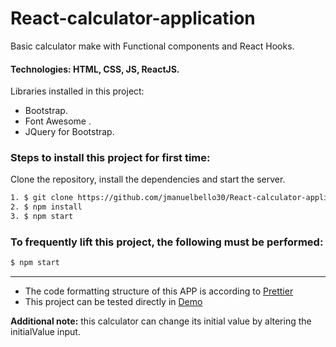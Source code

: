 # React-calculator-application

Basic calculator make with Functional components and React Hooks.

#### Technologies: HTML, CSS, JS, ReactJS.

Libraries installed in this project:
   - Bootstrap.
   - Font Awesome .
   - JQuery for Bootstrap.
 
### Steps to install this project for first time: 

Clone the repository, install the dependencies and start the server.

```sh
1. $ git clone https://github.com/jmanuelbello30/React-calculator-application.git
2. $ npm install
3. $ npm start
```

### To frequently lift this project, the following must be performed: 
```sh
$ npm start
```
---
- The code formatting structure of this APP is according to [Prettier](https://prettier.io/)
- This project can be tested directly in [Demo](https://react-calculator-application.vercel.app/)

**Additional note:** this calculator can change its initial value by altering the initialValue input.